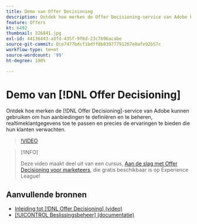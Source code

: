```yaml
---
title: Demo van Offer Decisioning
description: Ontdek hoe merken de Offer Decisioning-service van Adobe kunnen gebruiken om hun aanbiedingen te definiëren en te beheren, realtimeklantgegevens toe te passen en precies de ervaringen te bieden die hun klanten verwachten.
feature: Offers
kt: 6492
thumbnail: 326841.jpg
exl-id: 44136443-a3fd-435f-9f6d-23c7696acabe
source-git-commit: 0ce7477bdcf1bdff8b83977791267e8afe92b57c
workflow-type: tm+mt
source-wordcount: '99'
ht-degree: 100%

---
```


# Demo van [!DNL Offer Decisioning]

Ontdek hoe merken de [!DNL Offer Decisioning]-service van Adobe kunnen gebruiken om hun aanbiedingen te definiëren en te beheren, realtimeklantgegevens toe te passen en precies de ervaringen te bieden die hun klanten verwachten.

>[!VIDEO](https://video.tv.adobe.com/v/326841?quality=12&learn=on)

>[!INFO]
>
> Deze video maakt deel uit van een cursus, [Aan de slag met Offer Decisioning voor marketeers](https://experienceleague.adobe.com/?recommended=ExperiencePlatform-U-1-2020.1.offerdecisioning), die gratis beschikbaar is op Experience League!


## Aanvullende bronnen

* [Inleiding tot [!DNL Offer Decisioning] (video)](introduction-to-offer-decisioning.md)
* [[!UICONTROL Beslissingsbeheer] (documentatie)](https://experienceleague.adobe.com/docs/journey-optimizer/using/offer-decisioniong/get-started/starting-offer-decisioning.html?lang=nl)
